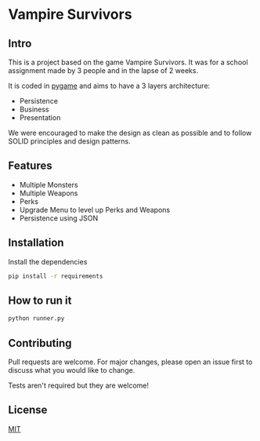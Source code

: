 # Vampire Survivors

## Intro

This is a project based on the game Vampire Survivors. It was for a school assignment made by 3 people and in the lapse of 2 weeks. 

It is coded in [pygame](https://www.pygame.org/news) and aims to have a 3 layers architecture:

- Persistence
- Business
- Presentation

We were encouraged to make the design as clean as possible and to follow SOLID principles and design patterns. 

## Features

- Multiple Monsters
- Multiple Weapons
- Perks
- Upgrade Menu to level up Perks and Weapons
- Persistence using JSON

## Installation

Install the dependencies

```bash
pip install -r requirements
```

## How to run it

```bash 
python runner.py
```

## Contributing

Pull requests are welcome. For major changes, please open an issue first
to discuss what you would like to change.

Tests aren't required but they are welcome!

## License

[MIT](https://choosealicense.com/licenses/mit/)
